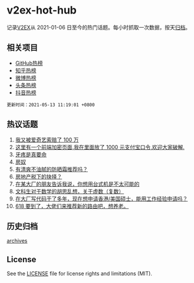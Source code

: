 # v2ex-hot-hub

 记录[V2EX](https://www.v2ex.com/)从 2021-01-06 日至今的热门话题。每小时抓取一次数据，按天[归档](archives)。
 
 ## 相关项目

- [GitHub热榜](https://github.com/lonnyzhang423/github-hot-hub)
- [知乎热榜](https://github.com/lonnyzhang423/zhihu-hot-hub)
- [微博热榜](https://github.com/lonnyzhang423/weibo-hot-hub)
- [头条热榜](https://github.com/lonnyzhang423/toutiao-hot-hub)
- [抖音热榜](https://github.com/lonnyzhang423/douyin-hot-hub)


 `更新时间：2021-05-13 11:19:01 +0800`

## 热议话题

1. [我又被爱奇艺索赔了 100 万](https://www.v2ex.com/t/776461)
1. [这里有一个前端加密页面,我在里面放了 1000 元支付宝口令,欢迎大家破解.](https://www.v2ex.com/t/776529)
1. [牙疼是真要命](https://www.v2ex.com/t/776511)
1. [房奴](https://www.v2ex.com/t/776467)
1. [有清爽不油腻的防晒霜推荐吗？](https://www.v2ex.com/t/776445)
1. [房地产税下的抉择？](https://www.v2ex.com/t/776547)
1. [在某大厂的朋友告诉我说，你想用台式机是不太可能的](https://www.v2ex.com/t/776567)
1. [文科生对于数学的胡思乱想，关于虚数（复数）](https://www.v2ex.com/t/776583)
1. [在大厂写代码干了多年，现在想申请香港/美国硕士，能用工作经验申请吗？](https://www.v2ex.com/t/776457)
1. [618 要到了，大佬们来推荐新的路由吧，想养老。](https://www.v2ex.com/t/776518)

## 历史归档

[archives](archives)

## License

See the [LICENSE](LICENSE) file for license rights and limitations (MIT).
